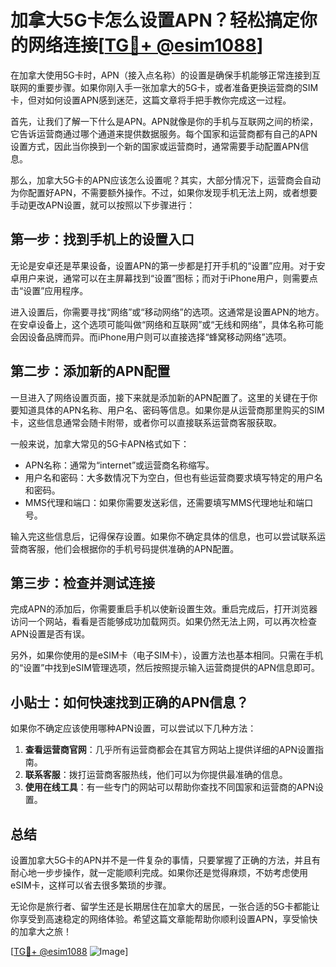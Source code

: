 # 加拿大5G卡怎么设置APN？轻松搞定你的网络连接[[TG💪+ @esim1088](https://t.me/s/esim1088)]

在加拿大使用5G卡时，APN（接入点名称）的设置是确保手机能够正常连接到互联网的重要步骤。如果你刚入手一张加拿大的5G卡，或者准备更换运营商的SIM卡，但对如何设置APN感到迷茫，这篇文章将手把手教你完成这一过程。

首先，让我们了解一下什么是APN。APN就像是你的手机与互联网之间的桥梁，它告诉运营商通过哪个通道来提供数据服务。每个国家和运营商都有自己的APN设置方式，因此当你换到一个新的国家或运营商时，通常需要手动配置APN信息。

那么，加拿大5G卡的APN应该怎么设置呢？其实，大部分情况下，运营商会自动为你配置好APN，不需要额外操作。不过，如果你发现手机无法上网，或者想要手动更改APN设置，就可以按照以下步骤进行：

## 第一步：找到手机上的设置入口

无论是安卓还是苹果设备，设置APN的第一步都是打开手机的“设置”应用。对于安卓用户来说，通常可以在主屏幕找到“设置”图标；而对于iPhone用户，则需要点击“设置”应用程序。

进入设置后，你需要寻找“网络”或“移动网络”的选项。这通常是设置APN的地方。在安卓设备上，这个选项可能叫做“网络和互联网”或“无线和网络”，具体名称可能会因设备品牌而异。而iPhone用户则可以直接选择“蜂窝移动网络”选项。

## 第二步：添加新的APN配置

一旦进入了网络设置页面，接下来就是添加新的APN配置了。这里的关键在于你要知道具体的APN名称、用户名、密码等信息。如果你是从运营商那里购买的SIM卡，这些信息通常会随卡附带，或者你可以直接联系运营商客服获取。

一般来说，加拿大常见的5G卡APN格式如下：
- APN名称：通常为“internet”或运营商名称缩写。
- 用户名和密码：大多数情况下为空白，但也有些运营商要求填写特定的用户名和密码。
- MMS代理和端口：如果你需要发送彩信，还需要填写MMS代理地址和端口号。

输入完这些信息后，记得保存设置。如果你不确定具体的信息，也可以尝试联系运营商客服，他们会根据你的手机号码提供准确的APN配置。

## 第三步：检查并测试连接

完成APN的添加后，你需要重启手机以使新设置生效。重启完成后，打开浏览器访问一个网站，看看是否能够成功加载网页。如果仍然无法上网，可以再次检查APN设置是否有误。

另外，如果你使用的是eSIM卡（电子SIM卡），设置方法也基本相同。只需在手机的“设置”中找到eSIM管理选项，然后按照提示输入运营商提供的APN信息即可。

## 小贴士：如何快速找到正确的APN信息？

如果你不确定应该使用哪种APN设置，可以尝试以下几种方法：
1. **查看运营商官网**：几乎所有运营商都会在其官方网站上提供详细的APN设置指南。
2. **联系客服**：拨打运营商客服热线，他们可以为你提供最准确的信息。
3. **使用在线工具**：有一些专门的网站可以帮助你查找不同国家和运营商的APN设置。

## 总结

设置加拿大5G卡的APN并不是一件复杂的事情，只要掌握了正确的方法，并且有耐心地一步步操作，就一定能顺利完成。如果你还是觉得麻烦，不妨考虑使用eSIM卡，这样可以省去很多繁琐的步骤。

无论你是旅行者、留学生还是长期居住在加拿大的居民，一张合适的5G卡都能让你享受到高速稳定的网络体验。希望这篇文章能帮助你顺利设置APN，享受愉快的加拿大之旅！

[[TG💪+ @esim1088](https://t.me/s/esim1088) ![Image](https://i.postimg.cc/4NQfJmqS/Snipaste-2025-05-13-00-14-12.png)]